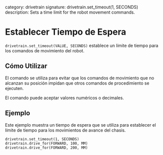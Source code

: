 category: drivetrain
signature: drivetrain.set_timeout(1, SECONDS)
description: Sets a time limit for the robot movement commands.

# Establecer Tiempo de Espera

`drivetrain.set_timeout(VALUE, SECONDS)` establece un límite de tiempo para los comandos de movimiento del robot.

## Cómo Utilizar

El comando se utiliza para evitar que los comandos de movimiento que no alcanzan su posición impidan que otros comandos de procedimiento se ejecuten.

El comando puede aceptar valores numéricos o decimales.

## Ejemplo

Este ejemplo muestra un tiempo de espera que se utiliza para establecer el límite de tiempo para los movimientos de avance del chasis.

```don
drivetrain.set_timeout(1, SECONDS)
drivetrain.drive_for(FORWARD, 100, MM)
drivetrain.drive_for(FORWARD, 200, MM)
```

<advanced>
</advanced>
